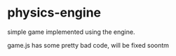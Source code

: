 # physics-engine

simple game implemented using the engine.

game.js has some pretty bad code, will be fixed soontm

